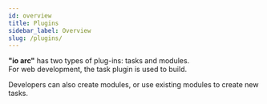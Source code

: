 ```yaml
---
id: overview
title: Plugins
sidebar_label: Overview
slug: /plugins/
---
```


**"io arc"** has two types of plug-ins: tasks and modules.  
For web development, the task plugin is used to build.

Developers can also create modules, or use existing modules to create new tasks.
